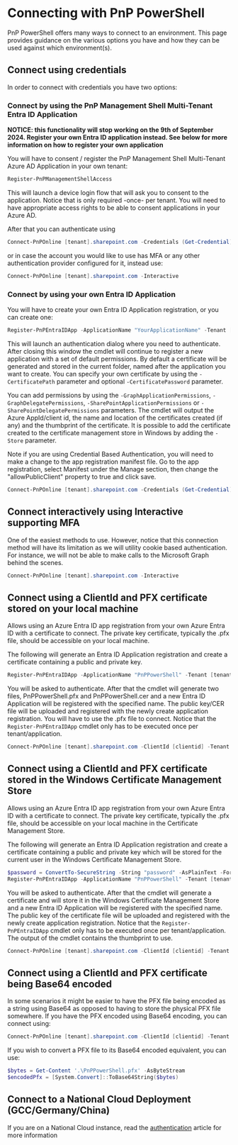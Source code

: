 # Connecting with PnP PowerShell

PnP PowerShell offers many ways to connect to an environment. This page provides guidance on the various options you have and how they can be used against which environment(s).


## Connect using credentials

In order to connect with credentials you have two options: 
### Connect by using the PnP Management Shell Multi-Tenant Entra ID Application

**NOTICE: this functionality will stop working on the 9th of September 2024. Register your own Entra ID application instead. See below for more information on how to register your own application**

You will have to consent / register the PnP Management Shell Multi-Tenant Azure AD Application in your own tenant:

```powershell
Register-PnPManagementShellAccess
```

This will launch a device login flow that will ask you to consent to the application. Notice that is only required -once- per tenant. You will need to have appropriate access rights to be able to consent applications in your Azure AD.

After that you can authenticate using

```powershell
Connect-PnPOnline [tenant].sharepoint.com -Credentials (Get-Credential)
```

or in case the account you would like to use has MFA or any other authentication provider configured for it, instead use:

```powershell
Connect-PnPOnline [tenant].sharepoint.com -Interactive
```

### Connect by using your own Entra ID Application

You will have to create your own Entra ID Application registration, or you can create one:

```powershell
Register-PnPEntraIDApp -ApplicationName "YourApplicationName" -Tenant [tenant].onmicrosoft.com -Interactive
```

This will launch an authentication dialog where you need to authenticate. After closing this window the cmdlet will continue to register a new application with a set of default permissions. By default a certificate will be generated and stored in the current folder, named after the application you want to create. You can specify your own certificate by using the `-CertificatePath` parameter and optional `-CertificatePassword` parameter.

You can add permissions by using the `-GraphApplicationPermissions`, `-GraphDelegatePermissions`, `-SharePointApplicationPermissions` or `-SharePointDelegatePermissions` parameters. The cmdlet will output the Azure AppId/client id, the name and location of the certificates created (if any) and the thumbprint of the certificate. It is possible to add the certificate created to the certificate management store in Windows by adding the `-Store` parameter.

Note if you are using Credential Based Authentication, you will need to make a change to the app registration manifest file. Go to the app registration, select Manifest under the Manage section, then change the "allowPublicClient" property to true and click save.

```powershell
Connect-PnPOnline [tenant].sharepoint.com -Credentials (Get-Credential) -ClientId [clientid]
```

## Connect interactively using Interactive supporting MFA

One of the easiest methods to use. However, notice that this connection method will have its limitation as we will utility cookie based authentication. For instance, we will not be able to make calls to the Microsoft Graph behind the scenes. 

```powershell
Connect-PnPOnline [tenant].sharepoint.com -Interactive
```

## Connect using a ClientId and PFX certificate stored on your local machine

Allows using an Azure Entra ID app registration from your own Azure Entra ID with a certificate to connect. The private key certificate, typically the .pfx file, should be accessible on your local machine. 

The following will generate an Entra ID Application registration and create a certificate containing a public and private key.

```powershell
Register-PnPEntraIDApp -ApplicationName "PnPPowerShell" -Tenant [tenant].onmicrosoft.com -Password (ConvertTo-SecureString -String "password" -AsPlainText -Force)
```

You will be asked to authenticate. After that the cmdlet will generate two files, PnPPowerShell.pfx and PnPPowerShell.cer and a new Entra ID Application will be registered with the specified name. The public key/CER file will be uploaded and registered with the newly create application registration. You will have to use the .pfx file to connect. Notice that the `Register-PnPEntraIDApp` cmdlet only has to be executed once per tenant/application.

```powershell
Connect-PnPOnline [tenant].sharepoint.com -ClientId [clientid] -Tenant [tenant].onmicrosoft.com -CertificatePath '.\PnPPowerShell.pfx' -CertificatePassword (ConvertTo-SecureString -AsPlainText -Force "password")
```

## Connect using a ClientId and PFX certificate stored in the Windows Certificate Management Store

Allows using an Azure Entra ID app registration from your own Azure Entra ID with a certificate to connect. The private key certificate, typically the .pfx file, should be accessible on your local machine in the Certificate Management Store.

The following will generate an Entra ID Application registration and create a certificate containing a public and private key which will be stored for the current user in the Windows Certificate Management Store.
```powershell
$password = ConvertTo-SecureString -String "password" -AsPlainText -Force
Register-PnPEntraIDApp -ApplicationName "PnPPowerShell" -Tenant [tenant].onmicrosoft.com -Store CurrentUser
```

You will be asked to authenticate. After that the cmdlet will generate a certificate and will store it in the Windows Certificate Management Store and a new Entra ID Application will be registered with the specified name. The public key of the certificate file will be uploaded and registered with the newly create application registration. Notice that the `Register-PnPEntraIDApp` cmdlet only has to be executed once per tenant/application. The output of the cmdlet contains the thumbprint to use.

```PowerShell
Connect-PnPOnline [tenant].sharepoint.com -ClientId [clientid] -Tenant [tenant].onmicrosoft.com -Thumbprint $thumbprint
```

## Connect using a ClientId and PFX certificate being Base64 encoded

In some scenarios it might be easier to have the PFX file being encoded as a string using Base64 as opposed to having to store the physical PFX file somewhere. If you have the PFX encoded using Base64 encoding, you can connect using:

```PowerShell
Connect-PnPOnline [tenant].sharepoint.com -ClientId [clientid] -Tenant [tenant].onmicrosoft.com -CertificateBase64Encoded $encodedPfx
```

If you wish to convert a PFX file to its Base64 encoded equivalent, you can use:

```PowerShell
$bytes = Get-Content '.\PnPPowerShell.pfx' -AsByteStream
$encodedPfx = [System.Convert]::ToBase64String($bytes)
```

## Connect to a National Cloud Deployment (GCC/Germany/China)

If you are on a National Cloud instance, read the [authentication](authentication.md) article for more information
